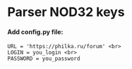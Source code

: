 # Parser NOD32 keys

#### Add config.py file:
    URL = 'https://philka.ru/forum' <br>
    LOGIN = you_login <br>
    PASSWORD = you_password
